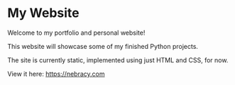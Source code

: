 # My Website
Welcome to my portfolio and personal website!

This website will showcase some of my finished Python projects.

The site is currently static, implemented using just HTML and CSS, for now.

View it here: https://nebracy.com
